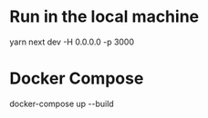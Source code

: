 # Run in the local machine
yarn next dev -H 0.0.0.0 -p 3000

# Docker Compose
docker-compose up --build
